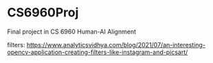 # CS6960Proj
Final project in CS 6960 Human-AI Alignment


filters:
https://www.analyticsvidhya.com/blog/2021/07/an-interesting-opencv-application-creating-filters-like-instagram-and-picsart/
